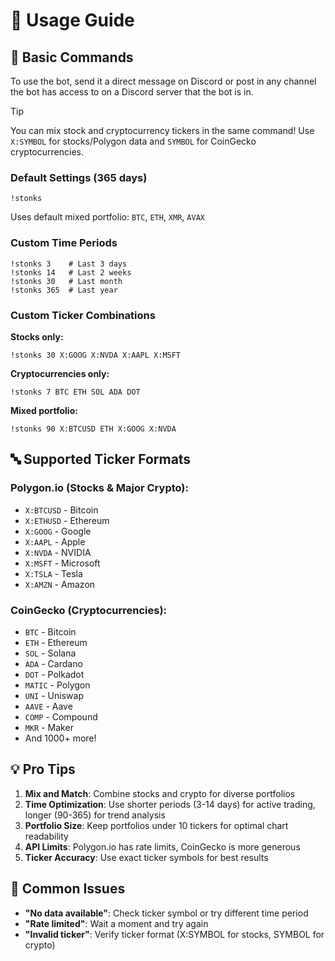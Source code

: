 # 📖 Usage Guide

## 🎯 Basic Commands

To use the bot, send it a direct message on Discord or post in any channel the bot has access to on a Discord server that the bot is in.

> [!TIP]
> You can mix stock and cryptocurrency tickers in the same command! Use `X:SYMBOL` for stocks/Polygon data and `SYMBOL` for CoinGecko cryptocurrencies.

### **Default Settings (365 days)**
```text
!stonks
```
Uses default mixed portfolio: `BTC`, `ETH`, `XMR`, `AVAX`

### **Custom Time Periods**
```text
!stonks 3    # Last 3 days
!stonks 14   # Last 2 weeks
!stonks 30   # Last month
!stonks 365  # Last year
```

### **Custom Ticker Combinations**

**Stocks only:**
```text
!stonks 30 X:GOOG X:NVDA X:AAPL X:MSFT
```

**Cryptocurrencies only:**
```text
!stonks 7 BTC ETH SOL ADA DOT
```

**Mixed portfolio:**
```text
!stonks 90 X:BTCUSD ETH X:GOOG X:NVDA
```

## 🔤 Supported Ticker Formats

### **Polygon.io (Stocks & Major Crypto):**
- `X:BTCUSD` - Bitcoin
- `X:ETHUSD` - Ethereum  
- `X:GOOG` - Google
- `X:AAPL` - Apple
- `X:NVDA` - NVIDIA
- `X:MSFT` - Microsoft
- `X:TSLA` - Tesla
- `X:AMZN` - Amazon

### **CoinGecko (Cryptocurrencies):**
- `BTC` - Bitcoin
- `ETH` - Ethereum
- `SOL` - Solana
- `ADA` - Cardano
- `DOT` - Polkadot
- `MATIC` - Polygon
- `UNI` - Uniswap
- `AAVE` - Aave
- `COMP` - Compound
- `MKR` - Maker
- And 1000+ more!

## 💡 Pro Tips

1. **Mix and Match**: Combine stocks and crypto for diverse portfolios
2. **Time Optimization**: Use shorter periods (3-14 days) for active trading, longer (90-365) for trend analysis
3. **Portfolio Size**: Keep portfolios under 10 tickers for optimal chart readability
4. **API Limits**: Polygon.io has rate limits, CoinGecko is more generous
5. **Ticker Accuracy**: Use exact ticker symbols for best results

## 🚨 Common Issues

- **"No data available"**: Check ticker symbol or try different time period
- **"Rate limited"**: Wait a moment and try again
- **"Invalid ticker"**: Verify ticker format (X:SYMBOL for stocks, SYMBOL for crypto)

